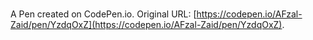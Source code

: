 # 

A Pen created on CodePen.io. Original URL: [https://codepen.io/AFzal-Zaid/pen/YzdqOxZ](https://codepen.io/AFzal-Zaid/pen/YzdqOxZ).

